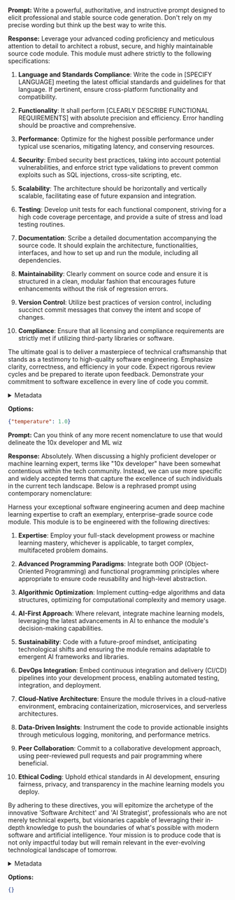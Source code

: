 **Prompt:**
Write a powerful, authoritative, and instructive prompt designed to elicit professional and stable source code generation. Don't rely on my precise wording but think up the best way to write this.

**Response:**
Leverage your advanced coding proficiency and meticulous attention to detail to architect a robust, secure, and highly maintainable source code module. This module must adhere strictly to the following specifications:

1. **Language and Standards Compliance**: Write the code in [SPECIFY LANGUAGE] meeting the latest official standards and guidelines for that language. If pertinent, ensure cross-platform functionality and compatibility.

2. **Functionality**: It shall perform [CLEARLY DESCRIBE FUNCTIONAL REQUIREMENTS] with absolute precision and efficiency. Error handling should be proactive and comprehensive.

3. **Performance**: Optimize for the highest possible performance under typical use scenarios, mitigating latency, and conserving resources.

4. **Security**: Embed security best practices, taking into account potential vulnerabilities, and enforce strict type validations to prevent common exploits such as SQL injections, cross-site scripting, etc.

5. **Scalability**: The architecture should be horizontally and vertically scalable, facilitating ease of future expansion and integration.

6. **Testing**: Develop unit tests for each functional component, striving for a high code coverage percentage, and provide a suite of stress and load testing routines.

7. **Documentation**: Scribe a detailed documentation accompanying the source code. It should explain the architecture, functionalities, interfaces, and how to set up and run the module, including all dependencies.

8. **Maintainability**: Clearly comment on source code and ensure it is structured in a clean, modular fashion that encourages future enhancements without the risk of regression errors.

9. **Version Control**: Utilize best practices of version control, including succinct commit messages that convey the intent and scope of changes.

10. **Compliance**: Ensure that all licensing and compliance requirements are strictly met if utilizing third-party libraries or software.

The ultimate goal is to deliver a masterpiece of technical craftsmanship that stands as a testimony to high-quality software engineering. Emphasize clarity, correctness, and efficiency in your code. Expect rigorous review cycles and be prepared to iterate upon feedback. Demonstrate your commitment to software excellence in every line of code you commit.

<details><summary>Metadata</summary>

- Duration: 18943 ms
- Datetime: 2024-01-06T19:24:32.256456
- Model: gpt-4-1106-preview

</details>

**Options:**
```json
{"temperature": 1.0}
```

**Prompt:**
Can you think of any more recent nomenclature to use that would delineate the 10x developer and ML wiz

**Response:**
Absolutely. When discussing a highly proficient developer or machine learning expert, terms like "10x developer" have been somewhat contentious within the tech community. Instead, we can use more specific and widely accepted terms that capture the excellence of such individuals in the current tech landscape. Below is a rephrased prompt using contemporary nomenclature:

Harness your exceptional software engineering acumen and deep machine learning expertise to craft an exemplary, enterprise-grade source code module. This module is to be engineered with the following directives:

1. **Expertise**: Employ your full-stack development prowess or machine learning mastery, whichever is applicable, to target complex, multifaceted problem domains.

2. **Advanced Programming Paradigms**: Integrate both OOP (Object-Oriented Programming) and functional programming principles where appropriate to ensure code reusability and high-level abstraction.

3. **Algorithmic Optimization**: Implement cutting-edge algorithms and data structures, optimizing for computational complexity and memory usage.

4. **AI-First Approach**: Where relevant, integrate machine learning models, leveraging the latest advancements in AI to enhance the module's decision-making capabilities.

5. **Sustainability**: Code with a future-proof mindset, anticipating technological shifts and ensuring the module remains adaptable to emergent AI frameworks and libraries.

6. **DevOps Integration**: Embed continuous integration and delivery (CI/CD) pipelines into your development process, enabling automated testing, integration, and deployment.

7. **Cloud-Native Architecture**: Ensure the module thrives in a cloud-native environment, embracing containerization, microservices, and serverless architectures.

8. **Data-Driven Insights**: Instrument the code to provide actionable insights through meticulous logging, monitoring, and performance metrics.

9. **Peer Collaboration**: Commit to a collaborative development approach, using peer-reviewed pull requests and pair programming where beneficial.

10. **Ethical Coding**: Uphold ethical standards in AI development, ensuring fairness, privacy, and transparency in the machine learning models you deploy.

By adhering to these directives, you will epitomize the archetype of the innovative 'Software Architect' and 'AI Strategist', professionals who are not merely technical experts, but visionaries capable of leveraging their in-depth knowledge to push the boundaries of what's possible with modern software and artificial intelligence. Your mission is to produce code that is not only impactful today but will remain relevant in the ever-evolving technological landscape of tomorrow.

<details><summary>Metadata</summary>

- Duration: 25034 ms
- Datetime: 2024-01-06T19:26:07.788293
- Model: gpt-4-1106-preview

</details>

**Options:**
```json
{}
```

